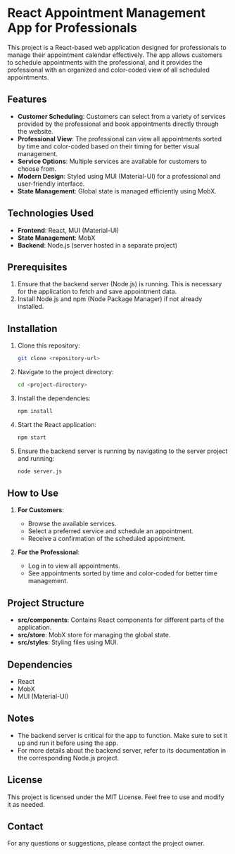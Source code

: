 # React Appointment Management App for Professionals

This project is a React-based web application designed for professionals to manage their appointment calendar effectively. The app allows customers to schedule appointments with the professional, and it provides the professional with an organized and color-coded view of all scheduled appointments.

## Features

- **Customer Scheduling**: Customers can select from a variety of services provided by the professional and book appointments directly through the website.
- **Professional View**: The professional can view all appointments sorted by time and color-coded based on their timing for better visual management.
- **Service Options**: Multiple services are available for customers to choose from.
- **Modern Design**: Styled using MUI (Material-UI) for a professional and user-friendly interface.
- **State Management**: Global state is managed efficiently using MobX.

## Technologies Used

- **Frontend**: React, MUI (Material-UI)
- **State Management**: MobX
- **Backend**: Node.js (server hosted in a separate project)

## Prerequisites

1. Ensure that the backend server (Node.js) is running. This is necessary for the application to fetch and save appointment data.
2. Install Node.js and npm (Node Package Manager) if not already installed.

## Installation

1. Clone this repository:
   ```bash
   git clone <repository-url>
   ```

2. Navigate to the project directory:
   ```bash
   cd <project-directory>
   ```

3. Install the dependencies:
   ```bash
   npm install
   ```

4. Start the React application:
   ```bash
   npm start
   ```

5. Ensure the backend server is running by navigating to the server project and running:
   ```bash
   node server.js
   ```

## How to Use

1. **For Customers**:
   - Browse the available services.
   - Select a preferred service and schedule an appointment.
   - Receive a confirmation of the scheduled appointment.

2. **For the Professional**:
   - Log in to view all appointments.
   - See appointments sorted by time and color-coded for better time management.

## Project Structure

- **src/components**: Contains React components for different parts of the application.
- **src/store**: MobX store for managing the global state.
- **src/styles**: Styling files using MUI.

## Dependencies

- React
- MobX
- MUI (Material-UI)

## Notes

- The backend server is critical for the app to function. Make sure to set it up and run it before using the app.
- For more details about the backend server, refer to its documentation in the corresponding Node.js project.

## License

This project is licensed under the MIT License. Feel free to use and modify it as needed.

## Contact

For any questions or suggestions, please contact the project owner.

